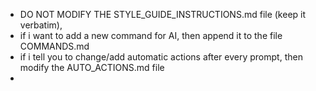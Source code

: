 - DO NOT MODIFY THE  STYLE_GUIDE_INSTRUCTIONS.md file (keep it verbatim),
- if i want to add a new command for AI, then append it to the file COMMANDS.md 
- if i tell you to change/add automatic actions after every prompt, then modify the AUTO_ACTIONS.md file
- 